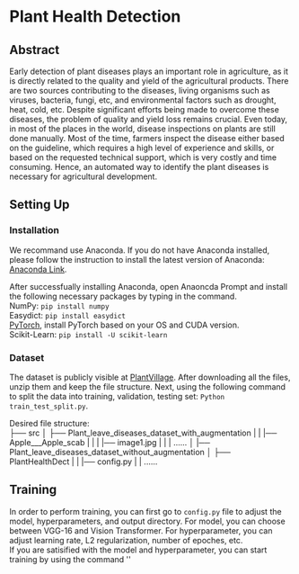 # Plant Health Detection
## Abstract
Early detection of plant diseases plays an important role in agriculture, as it is directly related to the quality and yield of the agricultural products. There are two sources contributing to the diseases, living organisms such as viruses, bacteria, fungi, etc, and environmental factors such as drought, heat, cold, etc. Despite significant efforts being made to overcome these diseases, the problem of quality and yield loss remains crucial. Even today, in most of the places in the world, disease inspections on plants are still done manually. Most of the time, farmers inspect the disease either based on the guideline, which requires a high level of experience and skills, or based on the requested technical support, which is very costly and time consuming. Hence, an automated way to identify the plant diseases is necessary for agricultural development.

## Setting Up
### Installation
We recommand use Anaconda. If you do not have Anaconda installed, please follow the instruction to install the latest version of Anaconda: [Anaconda Link](https://docs.anaconda.com/anaconda/install/index.html).  

After successfually installing Anaconda, open Anaoncda Prompt and install the following necessary packages by typing in the command.  
NumPy: 
`pip install numpy`  
Easydict: 
`pip install easydict`  
[PyTorch](https://pytorch.org/), install PyTorch based on your OS and CUDA version.  
Scikit-Learn: 
`pip install -U scikit-learn`  

### Dataset
The dataset is publicly visible at [PlantVillage](https://paperswithcode.com/dataset/plantvillage). After downloading all the files, unzip them and keep the file structure. Next, using the following command to split the data into training, validation, testing set: `Python train_test_split.py`.

Desired file structure:  
├── src
│   ├── Plant_leave_diseases_dataset_with_augmentation
|   |   |── Apple___Apple_scab
|   |   |   |── image1.jpg
|   |   |   ......
│   |── Plant_leave_diseases_dataset_without_augmentation
│   ├── PlantHealthDect
|   |   |── config.py
|   |   ......

## Training
In order to perform training, you can first go to `config.py` file to adjust the model, hyperparameters, and output directory. For model, you can choose between VGG-16 and Vision Transformer. For hyperparameter, you can adjust learning rate, L2 regularization, number of epoches, etc.  
If you are satisified with the model and hyperparameter, you can start training by using the command ''